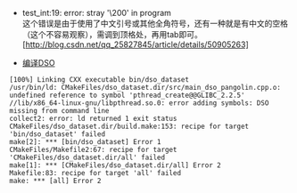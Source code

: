 * test_int:19: error: stray '\200' in program  
这个错误是由于使用了中文引号或其他全角符号，还有一种就是有中文的空格（这个不容易观察），需调到顶格处，再用tab即可。
[http://blog.csdn.net/qq_25827845/article/details/50905263]

* [编译DSO](http://mp.weixin.qq.com/s?__biz=MzI5MTM1MTQwMw==&mid=2247485263&idx=1&sn=d0d50d674c5b6209c84acb2c4f618e1e&chksm=ec10b94bdb67305de5d5dd484c04d795aaf7657875fb7c83108091ff2617ce4f5f1e544404cd&scene=0#wechat_redirect)
```
[100%] Linking CXX executable bin/dso_dataset
/usr/bin/ld: CMakeFiles/dso_dataset.dir/src/main_dso_pangolin.cpp.o: undefined reference to symbol 'pthread_create@@GLIBC_2.2.5'
//lib/x86_64-linux-gnu/libpthread.so.0: error adding symbols: DSO missing from command line
collect2: error: ld returned 1 exit status
CMakeFiles/dso_dataset.dir/build.make:153: recipe for target 'bin/dso_dataset' failed
make[2]: *** [bin/dso_dataset] Error 1
CMakeFiles/Makefile2:67: recipe for target 'CMakeFiles/dso_dataset.dir/all' failed
make[1]: *** [CMakeFiles/dso_dataset.dir/all] Error 2
Makefile:83: recipe for target 'all' failed
make: *** [all] Error 2
```


